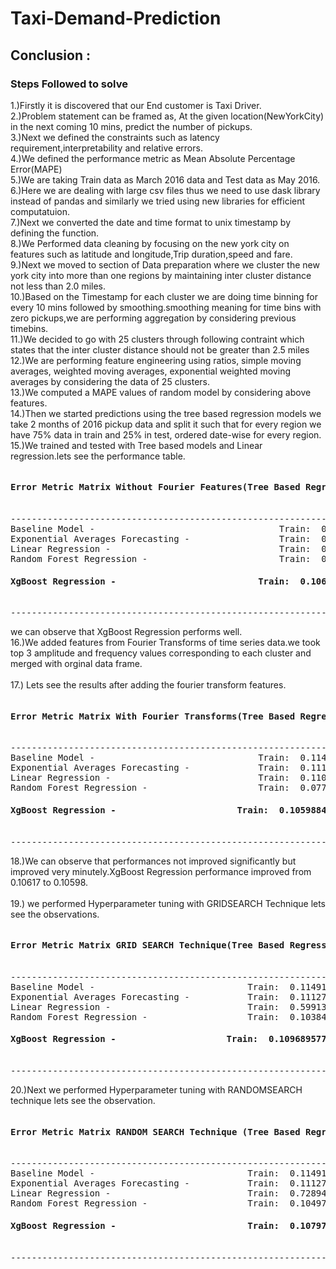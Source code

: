 # Taxi-Demand-Prediction

## Conclusion :

<h3>Steps Followed to solve</h3>

1.)Firstly it is discovered that our End customer is Taxi Driver.    
2.)Problem statement can be framed as, At the given location(NewYorkCity) in the next coming 10 mins, predict the number of pickups.     
3.)Next we defined the constraints such as latency requirement,interpretability and relative errors.    
4.)We defined the performance metric as Mean Absolute Percentage Error(MAPE)     
5.)We are taking Train data as March 2016 data and Test data as May 2016.    
6.)Here we are dealing with large csv files thus we need to use dask library instead of pandas and similarly we tried using new libraries for efficient computatuion.   
7.)Next we converted the date and time format to unix timestamp by defining the function.   
8.)We Performed data cleaning by focusing on the new york city on features such as latitude and longitude,Trip duration,speed and fare.   
9.)Next we moved to section of Data preparation where we cluster the new york city into more than one regions by maintaining inter cluster distance not less than 2.0 miles.     
10.)Based on the Timestamp for each cluster we are doing time binning for every 10 mins followed by smoothing.smoothing meaning for time bins with zero pickups,we are performing aggregation by considering previous timebins.                 
11.)We decided to go with 25 clusters through following contraint which states that the inter cluster distance should not be greater than 2.5 miles     
12.)We are performing feature engineering using ratios, simple moving averages, weighted moving averages, exponential weighted moving averages by considering the data of 25 clusters.   
13.)We computed a MAPE values of random model by considering above features.          
14.)Then we started predictions using the tree based regression models we take 2 months of 2016 pickup data and split it such that for every region we have 75% data in train and 25% in test, ordered date-wise for every region.           
15.)We trained and tested with Tree based models and Linear regression.lets see the performance table.          
<pre>
<h4>Error Metric Matrix Without Fourier Features(Tree Based Regression Methods) -  MAPE</h4>
--------------------------------------------------------------------------------------------------------
Baseline Model -                                   Train:  0.11491981263942216           Test:  0.11701440975       
Exponential Averages Forecasting -                 Train:  0.11127073147075771           Test:  0.112832317911       
Linear Regression -                                Train:  0.11060675388099978           Test:  0.11247471980020741    
Random Forest Regression -                         Train:  0.0754644362922688            Test:  0.1104681970661784
<h4>XgBoost Regression -                           Train:  0.10617662328771031           Test:  0.11026989265916094 </h4>
--------------------------------------------------------------------------------------------------------
</pre>
we can observe that XgBoost Regression performs well.<br/>
16.)We added features from Fourier Transforms of time series data.we took top 3 amplitude and frequency values corresponding to each cluster and merged with orginal data frame. <br/>                                  
17.) Lets see the results after adding the fourier transform features.        
<pre>
<h4>Error Metric Matrix With Fourier Transforms(Tree Based Regression Methods) -  MAPE</h4>
--------------------------------------------------------------------------------------------------------
Baseline Model -                               Train:  0.11491981263942216       Test:  0.117014409759033
Exponential Averages Forecasting -             Train:  0.11127073147075771       Test:  0.112832317911222
Linear Regression -                            Train:  0.11061976186265168       Test:  0.11251011840109576
Random Forest Regression -                     Train:  0.07705540373237789       Test:  0.1101459975560517
<h4>XgBoost Regression -                       Train:  0.10598846397416659       Test:  0.11022149049059932</h4>
--------------------------------------------------------------------------------------------------------
</pre>
18.)We can observe that performances not improved significantly but improved very minutely.XgBoost Regression performance improved from 0.10617 to 0.10598.<br/>                                    
19.) we performed Hyperparameter tuning with GRIDSEARCH Technique lets see the observations.         
<pre><h4>Error Metric Matrix GRID SEARCH Technique(Tree Based Regression Methods) -  MAPE</h4>
--------------------------------------------------------------------------------------------------------
Baseline Model -                             Train:  0.11491981263942216       Test:  0.11701440975903304
Exponential Averages Forecasting -           Train:  0.11127073147075771       Test:  0.11283231791122247
Linear Regression -                          Train:  0.5991386205834194       Test:  0.540503765435867
Random Forest Regression -                   Train:  0.10384260342201201      Test:  0.11060545694717408
<h4>XgBoost Regression -                     Train:  0.10968957706943865       Test:  0.11163526726485486</h4>
--------------------------------------------------------------------------------------------------------</pre>
20.)Next we performed Hyperparameter tuning with RANDOMSEARCH technique lets see the observation.         
<pre><h4>Error Metric Matrix RANDOM SEARCH Technique (Tree Based Regression Methods) -  MAPE</h4>
--------------------------------------------------------------------------------------------------------
Baseline Model -                             Train:  0.11491981263942216       Test:  0.11701440975903304
Exponential Averages Forecasting -           Train:  0.11127073147075771       Test:  0.11283231791122247
Linear Regression -                          Train:  0.7289427591754765       Test:  0.7328702377593985
Random Forest Regression -                   Train:  0.10497874792471346      Test:  0.11129861934620229
<h4>XgBoost Regression -                         Train:  0.10797959800772491       Test:  0.11072068300516784</h4>
--------------------------------------------------------------------------------------------------------</pre>
